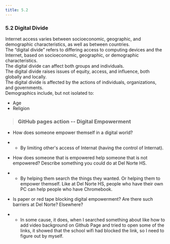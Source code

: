 ```yaml
---
title: 5.2
---
```


### 5.2 Digital Divide
Internet access varies between socioeconomic, geographic, and demographic characteristics, as well as between countries. <br>
The “digital divide” refers to differing access to computing devices and the Internet, based on socioeconomic, geographic, or demographic characteristics. <br>
The digital divide can affect both groups and individuals. <br>
The digital divide raises issues of equity, access, and influence, both globally and locally. <br>
The digital divide is affected by the actions of individuals, organizations, and governments. <br>
Demographics include, but not isolated to: <br>
* Age
* Religion

> ### GitHub pages action -- Digital Empowerment
* How does someone empower themself in a digital world?
* * By limiting other's access of Internat (having the control of Internat).

* How does someone that is empowered help someone that is not empowered? Describe something you could do at Del Norte HS.
* * By helping them search the things they wanted. Or helping them to empower themself. Like at Del Norte HS, people who have their own PC can help people who have Chromebook.

* Is paper or red tape blocking digital empowerment? Are there such barriers at Del Norte? Elsewhere?
* * In some cause, it does, when I searched something about like how to add video background on Github Page and tried to open some of the links, it showed that the school wifi had blocked the link, so I need to figure out by myself.

